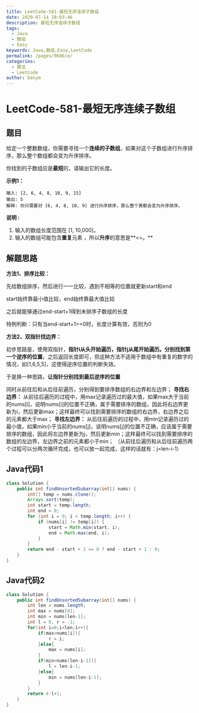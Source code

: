 ```yaml
---
title: LeetCode-581-最短无序连续子数组
date: 2020-07-14 10:03:46
description: 最短无序连续子数组
tags: 
  - Java
  - 数组
  - Easy
keywords: Java,数组,Easy,LeetCode
permalink: /pages/9686ce/
categories: 
  - 算法
  - LeetCode
author: benym
---
```


# LeetCode-581-最短无序连续子数组

## 题目

给定一个整数数组，你需要寻找一个**连续的子数组**，如果对这个子数组进行升序排序，那么整个数组都会变为升序排序。

你找到的子数组应是**最短**的，请输出它的长度。



**示例1：**

```
输入: [2, 6, 4, 8, 10, 9, 15]
输出: 5
解释: 你只需要对 [6, 4, 8, 10, 9] 进行升序排序，那么整个表都会变为升序排序。
```

**说明 :**

1. 输入的数组长度范围在 [1, 10,000]。
2. 输入的数组可能包含**重复**元素 ，所以**升序**的意思是**<=。**

## 解题思路

**方法1、排序比较：**

先给数组排序，然后进行一一比较，遇到不相等的位置就更新start和end

start始终靠最小值比较，end始终靠最大值比较

之后就能够通过end-start+1得到未排序子数组的长度

特例判断：只有当end-start+1>=0时，长度计算有效，否则为0

**方法2、双指针找边界：**

初步思路是，使用双指针，**指针i从头开始遍历，指针j从尾开始遍历。分别找到第一个逆序的位置**，之后返回长度即可，但这种方法不适用于数组中有重复的数字的情况，如[1,6,5,5]，这使得逆序位置的判断失效。

于是换一种思路，**让指针分别找到最后逆序的位置**

同时从前往后和从后往前遍历，分别得到要排序数组的右边界和左边界；
**寻找右边界：**
从前往后遍历的过程中，用max记录遍历过的最大值，如果max大于当前的nums[i]，说明nums[i]的位置不正确，属于需要排序的数组，因此将右边界更新为i，然后更新max；这样最终可以找到需要排序的数组的右边界，右边界之后的元素都大于max；
**寻找左边界：**
从后往前遍历的过程中，用min记录遍历过的最小值，如果min小于当前的nums[j]，说明nums[j]的位置不正确，应该属于需要排序的数组，因此将左边界更新为j，然后更新min；这样最终可以找到需要排序的数组的左边界，左边界之前的元素都小于min；
（从前往后遍历和从后往前遍历两个过程可以分两次循环完成，也可以放一起完成，这样的话就有：j=len-i-1）

## Java代码1


```java
class Solution {
    public int findUnsortedSubarray(int[] nums) {
        int[] temp = nums.clone();
        Arrays.sort(temp);
        int start = temp.length;
        int end = 0;
        for (int i = 0; i < temp.length; i++) {
            if (nums[i] != temp[i]) {
                start = Math.min(start, i);
                end = Math.max(end, i);
            }
        }
        return end - start + 1 >= 0 ? end - start + 1 : 0;
    }
}
```

## Java代码2

```java
class Solution {
    public int findUnsortedSubarray(int[] nums) {
        int len = nums.length;
        int max = nums[0];
        int min = nums[len-1];
        int l = 0, r = -1;
        for(int i=0;i<len;i++){
            if(max>nums[i]){
                r = i;
            }else{
                max = nums[i];
            }
            if(min<nums[len-i-1]){
                l = len-i-1;
            }else{
                min = nums[len-i-1];
            }
        }
        return r-l+1;
    }
}
```



